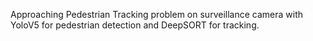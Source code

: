 Approaching Pedestrian Tracking problem on surveillance camera with YoloV5 for pedestrian detection and DeepSORT for tracking.
